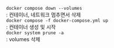 `docker compose down --volumes `
</br>
  : 컨테이너, 네트워크 멈추면서 삭제
  </br>
`docker compose -f docker-compose.yml up`
</br>
  : 컨테이너 생성 및 시작
  </br>
`docker system prune -a`
</br>
  : volumes 삭제
  </br>

